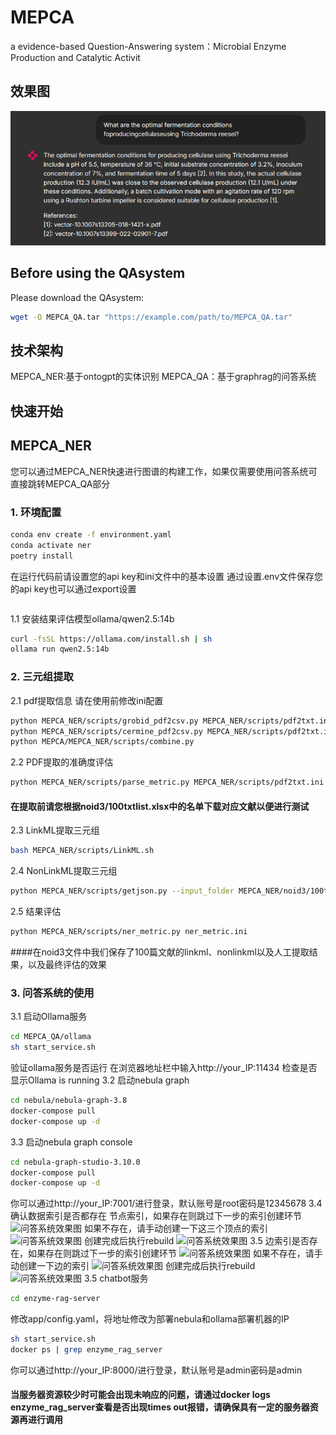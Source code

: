 # MEPCA
a evidence-based Question-Answering system：Microbial Enzyme Production and Catalytic Activit
## 效果图
![问答系统效果图](img/qa_show.png)
## Before using the QAsystem
Please download the QAsystem:
```bash
wget -O MEPCA_QA.tar "https://example.com/path/to/MEPCA_QA.tar"
```
## 技术架构
MEPCA_NER:基于ontogpt的实体识别
MEPCA_QA：基于graphrag的问答系统
## 快速开始
## MEPCA_NER
您可以通过MEPCA_NER快速进行图谱的构建工作，如果仅需要使用问答系统可直接跳转MEPCA_QA部分
### 1. 环境配置
```bash
conda env create -f environment.yaml
conda activate ner
poetry install
```
在运行代码前请设置您的api key和ini文件中的基本设置
通过设置.env文件保存您的api key也可以通过export设置
 ```export OPENAI_API_KEY=your_api_key_here 
 ```
1.1 安装结果评估模型ollama/qwen2.5:14b
```bash
curl -fsSL https://ollama.com/install.sh | sh
ollama run qwen2.5:14b
```
### 2. 三元组提取
2.1 pdf提取信息
请在使用前修改ini配置
```bash
python MEPCA_NER/scripts/grobid_pdf2csv.py MEPCA_NER/scripts/pdf2txt.ini
python MEPCA_NER/scripts/cermine_pdf2csv.py MEPCA_NER/scripts/pdf2txt.ini
python MEPCA/MEPCA_NER/scripts/combine.py
 ```
2.2 PDF提取的准确度评估
```bash
python MEPCA_NER/scripts/parse_metric.py MEPCA_NER/scripts/pdf2txt.ini
 ```
#### 在提取前请您根据noid3/100txtlist.xlsx中的名单下载对应文献以便进行测试

2.3 LinkML提取三元组
```bash
bash MEPCA_NER/scripts/LinkML.sh
```
2.4 NonLinkML提取三元组
```bash
python MEPCA_NER/scripts/getjson.py --input_folder MEPCA_NER/noid3/100txt/ --output_folder noid3/nonlinkml/qwen/  --api_key your_api_key_here --model openai/qwen2.5-72b-instruct --base_url https://dashscope.aliyuncs.com/compatible-mode/v1 
```
2.5 结果评估
```bash
python MEPCA_NER/scripts/ner_metric.py ner_metric.ini
```
####在noid3文件中我们保存了100篇文献的linkml、nonlinkml以及人工提取结果，以及最终评估的效果
### 3. 问答系统的使用
3.1 启动Ollama服务
```bash
cd MEPCA_QA/ollama
sh start_service.sh
```
验证ollama服务是否运行
在浏览器地址栏中输入http://your_IP:11434 检查是否显示Ollama is running
3.2 启动nebula graph
```bash
cd nebula/nebula-graph-3.8
docker-compose pull
docker-compose up -d
```
3.3 启动nebula graph console
```bash
cd nebula-graph-studio-3.10.0
docker-compose pull
docker-compose up -d
```
你可以通过http://your_IP:7001/进行登录，默认账号是root密码是12345678
3.4 确认数据索引是否都存在
节点索引，如果存在则跳过下一步的索引创建环节
![问答系统效果图](img/index-1.png)
如果不存在，请手动创建一下这三个顶点的索引
![问答系统效果图](img/index-2.png)
创建完成后执行rebuild
![问答系统效果图](img/index-3.png)
3.5 边索引是否存在，如果存在则跳过下一步的索引创建环节
![问答系统效果图](img/index-4.png)
如果不存在，请手动创建一下边的索引
![问答系统效果图](img/index-5.png)
创建完成后执行rebuild
![问答系统效果图](img/index-6.png)
3.5 chatbot服务
```bash
cd enzyme-rag-server
```
修改app/config.yaml，将地址修改为部署nebula和ollama部署机器的IP
```bash
sh start_service.sh
docker ps | grep enzyme_rag_server
```
你可以通过http://your_IP:8000/进行登录，默认账号是admin密码是admin
#### 当服务器资源较少时可能会出现未响应的问题，请通过docker logs enzyme_rag_server查看是否出现times out报错，请确保具有一定的服务器资源再进行调用
